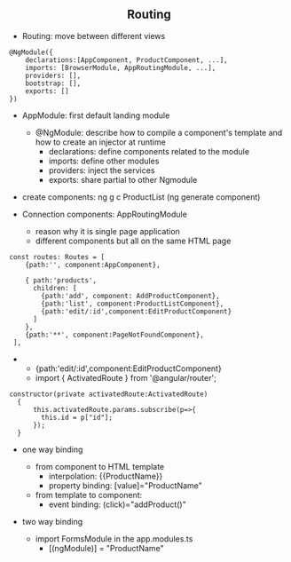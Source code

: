 <h2 align="center">Routing</h2>

- Routing: move between different views

```
@NgModule({
    declarations:[AppComponent, ProductComponent, ...],
    imports: [BrowserModule, AppRoutingModule, ...],
    providers: [],
    bootstrap: [],
    exports: []
})
```
- AppModule: first default landing module
  - @NgModule: describe how to compile a component's template and how to create an injector at runtime
    - declarations: define components related to the module
    - imports: define other modules 
    - providers: inject the services
    - exports: share partial to other Ngmodule
 
- create components: ng g c ProductList (ng generate component)
- Connection components: AppRoutingModule
  - reason why it is single page application
  - different components but all on the same HTML page    
```
const routes: Routes = [
    {path:'', component:AppComponent},

    { path:'products', 
      children: [
        {path:'add', component: AddProductComponent},
        {path:'list', component:ProductListComponent},
        {path:'edit/:id',component:EditProductComponent}
      ]
    },
    {path:'**', component:PageNotFoundComponent},
 ],
```
-
    - {path:'edit/:id',component:EditProductComponent}
    - import { ActivatedRoute } from '@angular/router';
```
constructor(private activatedRoute:ActivatedRoute) 
  {   
      this.activatedRoute.params.subscribe(p=>{
        this.id = p["id"];
      });
  }

```

- one way binding
    - from component to HTML template 
        - interpolation: {{ProductName}}
        - property binding: [value]="ProductName"
    - from template to component:
        - event binding: (click)="addProduct()"
        
        
- two way binding
    -  import FormsModule in the app.modules.ts
        -  [(ngModule)] = "ProductName"
         

